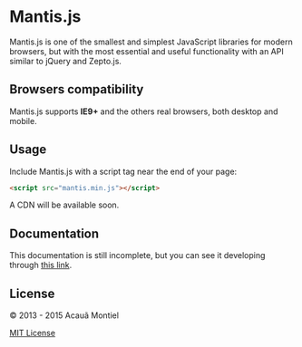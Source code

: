 Mantis.js
=========

Mantis.js is one of the smallest and simplest JavaScript libraries for modern browsers, but with the most essential and useful functionality with an API similar to jQuery and Zepto.js.


Browsers compatibility
----------------------

Mantis.js supports **IE9+** and the others real browsers, both desktop and mobile.


Usage
-----

Include Mantis.js with a script tag near the end of your page:

```html
<script src="mantis.min.js"></script>
```

A CDN will be available soon.


Documentation
-------------

This documentation is still incomplete, but you can see it developing through [this link](/docs/README.md).


License
-------

© 2013 - 2015 Acauã Montiel

[MIT License](http://acaua.mit-license.org/)
